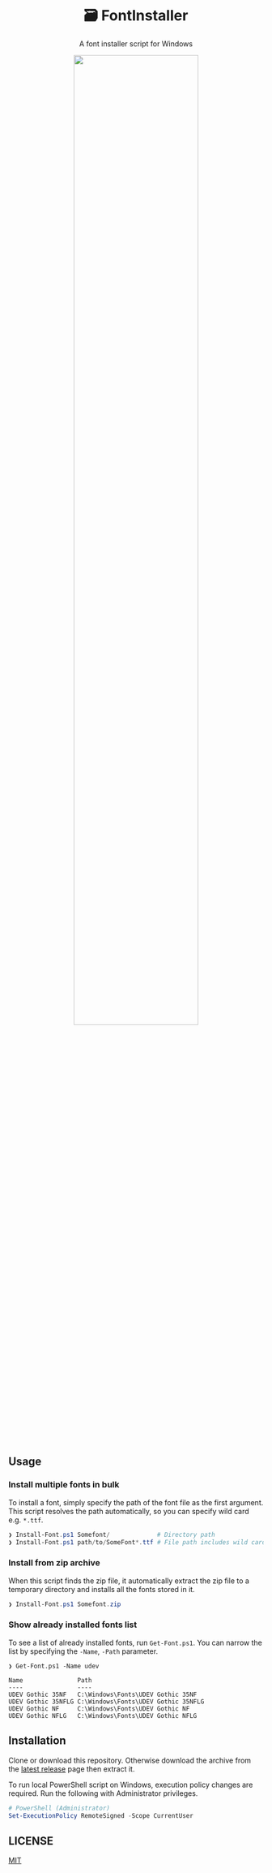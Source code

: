 <div align="center">

# 🗃️ FontInstaller

</div>

<div align="center">

A font installer script for Windows

</div>

<div align="center">
<img src="https://user-images.githubusercontent.com/62412884/162456874-34cb822e-f592-4f24-bfee-721c23b1c40e.png" width="70%">
</div>

## Usage

### Install multiple fonts in bulk

To install a font, simply specify the path of the font file as the first argument. This script resolves the path automatically, so you can specify wild card e.g. `*.ttf`.

```powershell
❯ Install-Font.ps1 Somefont/             # Directory path
❯ Install-Font.ps1 path/to/SomeFont*.ttf # File path includes wild card
```

### Install from zip archive

When this script finds the zip file, it automatically extract the zip file to a temporary directory and installs all the fonts stored in it.

```powershell
❯ Install-Font.ps1 Somefont.zip
```

### Show already installed fonts list

To see a list of already installed fonts, run `Get-Font.ps1`.
You can narrow the list by specifying the `-Name`, `-Path` parameter.

```
❯ Get-Font.ps1 -Name udev

Name               Path
----               ----
UDEV Gothic 35NF   C:\Windows\Fonts\UDEV Gothic 35NF
UDEV Gothic 35NFLG C:\Windows\Fonts\UDEV Gothic 35NFLG
UDEV Gothic NF     C:\Windows\Fonts\UDEV Gothic NF
UDEV Gothic NFLG   C:\Windows\Fonts\UDEV Gothic NFLG
```

## Installation

Clone or download this repository. Otherwise download the archive from the [latest release](https://github.com/sheepla/FontInstaller/releases/latest) page then extract it.

To run local PowerShell script on Windows, execution policy changes are required.
Run the following with Administrator privileges.

```powershell
# PowerShell (Administrator)
Set-ExecutionPolicy RemoteSigned -Scope CurrentUser
```

## LICENSE

[MIT](./LICENSE)

